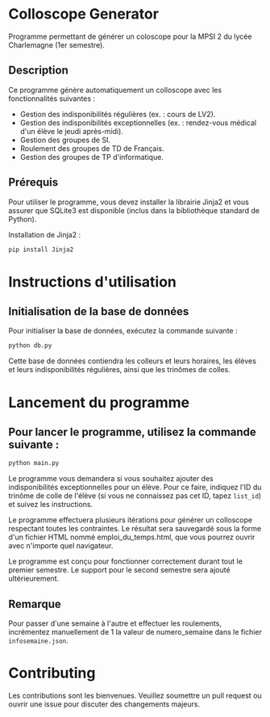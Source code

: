 # Colloscope Generator

Programme permettant de générer un coloscope pour la MPSI 2 du lycée Charlemagne (1er semestre).

## Description
Ce programme génère automatiquement un colloscope avec les fonctionnalités suivantes :
- Gestion des indisponibilités régulières (ex. : cours de LV2).
- Gestion des indisponibilités exceptionnelles (ex. : rendez-vous médical d'un élève le jeudi après-midi).
- Gestion des groupes de SI.
- Roulement des groupes de TD de Français.
- Gestion des groupes de TP d'informatique.

## Prérequis
Pour utiliser le programme, vous devez installer la librairie Jinja2 et vous assurer que SQLite3 est disponible (inclus dans la bibliothèque standard de Python).

Installation de Jinja2 :
```bash
pip install Jinja2
```

# Instructions d'utilisation
## Initialisation de la base de données
Pour initialiser la base de données, exécutez la commande suivante :
```bash
python db.py
```
Cette base de données contiendra les colleurs et leurs horaires, les élèves et leurs indisponibilités régulières, ainsi que les trinômes de colles.

# Lancement du programme
## Pour lancer le programme, utilisez la commande suivante :

```bash
python main.py
```

Le programme vous demandera si vous souhaitez ajouter des indisponibilités exceptionnelles pour un élève. Pour ce faire, indiquez l'ID du trinôme de colle de l'élève (si vous ne connaissez pas cet ID, tapez ``list_id``) et suivez les instructions.

Le programme effectuera plusieurs itérations pour générer un colloscope respectant toutes les contraintes. Le résultat sera sauvegardé sous la forme d'un fichier HTML nommé emploi_du_temps.html, que vous pourrez ouvrir avec n'importe quel navigateur.

Le programme est conçu pour fonctionner correctement durant tout le premier semestre. Le support pour le second semestre sera ajouté ultérieurement.

## Remarque
Pour passer d'une semaine à l'autre et effectuer les roulements, incrémentez manuellement de 1 la valeur de numero_semaine dans le fichier ``infosemaine.json``.


# Contributing
Les contributions sont les bienvenues. Veuillez soumettre un pull request ou ouvrir une issue pour discuter des changements majeurs.

